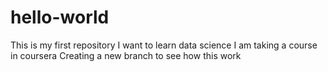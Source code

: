 # hello-world
This is my first repository
I want to learn data science
I am taking a course in coursera
Creating a new branch to see how this work
